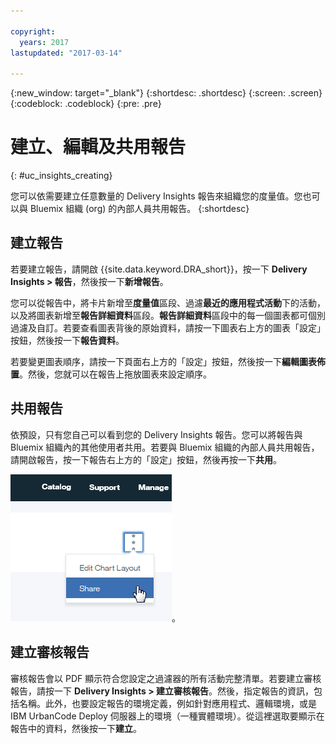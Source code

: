```yaml
---

copyright:
  years: 2017
lastupdated: "2017-03-14"

---
```


{:new_window: target="_blank"}
{:shortdesc: .shortdesc}
{:screen: .screen}
{:codeblock: .codeblock}
{:pre: .pre}

# 建立、編輯及共用報告
{: #uc_insights_creating}

您可以依需要建立任意數量的 Delivery Insights 報告來組織您的度量值。您也可以與 Bluemix 組織 (org) 的內部人員共用報告。
{:shortdesc}

## 建立報告

若要建立報告，請開啟 {{site.data.keyword.DRA_short}}，按一下 **Delivery Insights > 報告**，然後按一下**新增報告**。 

您可以從報告中，將卡片新增至**度量值**區段、過濾**最近的應用程式活動**下的活動，以及將圖表新增至**報告詳細資料**區段。**報告詳細資料**區段中的每一個圖表都可個別過濾及自訂。若要查看圖表背後的原始資料，請按一下圖表右上方的圖表「設定」按鈕，然後按一下**報告資料**。

若要變更圖表順序，請按一下頁面右上方的「設定」按鈕，然後按一下**編輯圖表佈置**。然後，您就可以在報告上拖放圖表來設定順序。

## 共用報告
依預設，只有您自己可以看到您的 Delivery Insights 報告。您可以將報告與 Bluemix 組織內的其他使用者共用。若要與 Bluemix 組織的內部人員共用報告，請開啟報告，按一下報告右上方的「設定」按鈕，然後再按一下**共用**。  

![共用報告](images/uc_insights_sharing.gif)。

## 建立審核報告

審核報告會以 PDF 顯示符合您設定之過濾器的所有活動完整清單。若要建立審核報告，請按一下 **Delivery Insights > 建立審核報告**。然後，指定報告的資訊，包括名稱。此外，也要設定報告的環境定義，例如針對應用程式、邏輯環境，或是 IBM UrbanCode Deploy 伺服器上的環境（一種實體環境）。從這裡選取要顯示在報告中的資料，然後按一下**建立**。 
